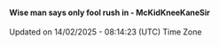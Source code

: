 #### Wise man says only fool rush in - McKidKneeKaneSir
Updated on 14/02/2025 - 08:14:23 (UTC) Time Zone
